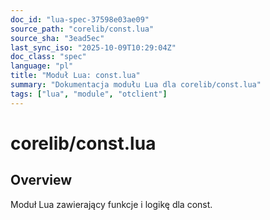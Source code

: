 ```yaml
---
doc_id: "lua-spec-37598e03ae09"
source_path: "corelib/const.lua"
source_sha: "3ead5ec"
last_sync_iso: "2025-10-09T10:29:04Z"
doc_class: "spec"
language: "pl"
title: "Moduł Lua: const.lua"
summary: "Dokumentacja modułu Lua dla corelib/const.lua"
tags: ["lua", "module", "otclient"]
---
```


# corelib/const.lua

## Overview

Moduł Lua zawierający funkcje i logikę dla const.
